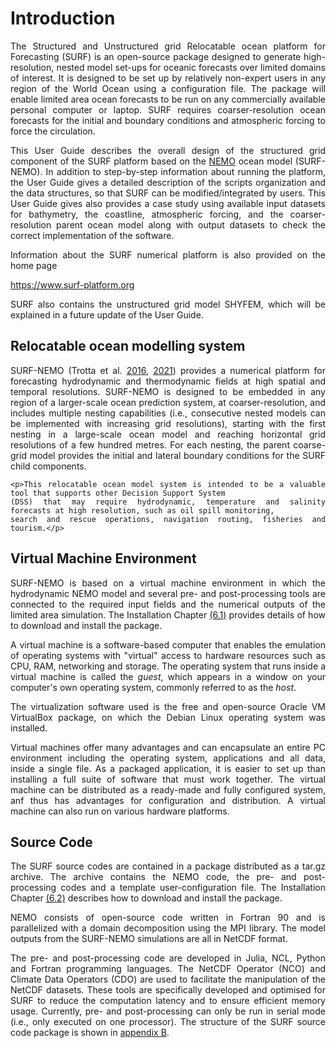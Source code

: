 # **Introduction**

<div style="text-align: justify">
    <p>The Structured and Unstructured grid Relocatable ocean platform for Forecasting (SURF) is an open-source package designed to generate high-resolution, nested model set-ups for oceanic forecasts over limited domains of interest. It is designed to be set up by relatively non-expert users in any region of the World Ocean using a configuration file. The package will enable limited area ocean forecasts to be run on any commercially available personal computer or laptop.
    SURF requires coarser-resolution ocean forecasts for the initial and boundary conditions and atmospheric forcing to force the circulation. </p>
    <p>This User Guide describes the overall design of the structured grid component of the SURF platform based on the
    <a href="https://www.nemo-ocean.eu" target="_blank">NEMO</a> ocean model (SURF-NEMO).
    In addition to step-by-step information about running the platform, the User Guide gives a detailed description of the scripts organization and the data structures, so that SURF can be modified/integrated by users.
    This User Guide gives also provides a case study using available input datasets for bathymetry, the coastline, atmospheric forcing, and the coarser-resolution parent ocean model along with output datasets to check the correct implementation of the software.</p>
    <p>Information about the SURF numerical platform is also provided on the home page</p>
    <p><a class="reference external" href="https://www.surf-platform.org" target="_blank">https://www.surf-platform.org</a></p>
    <p>SURF also contains the unstructured grid model SHYFEM, which will be explained in a future update of the User Guide.</p>
</div>

## **Relocatable ocean modelling system**

<div style="text-align: justify">
    SURF-NEMO (Trotta et al. 
    <a href="https://doi.org/10.1016/j.dsr2.2016.05.004" class="text-decoration-none" target="_blank">2016</a>,
    <a href="https://doi.org/10.3389/fmars.2021.642815" class="text-decoration-none" target="_blank">2021</a>)
    provides a numerical platform for forecasting hydrodynamic and thermodynamic
    fields at high spatial and temporal resolutions. SURF-NEMO is designed to be embedded in any region of a larger-scale
    ocean prediction system, at coarser-resolution, and includes multiple nesting capabilities (i.e., consecutive nested
    models can be implemented with increasing grid resolutions), starting with the first nesting in a large-scale ocean
    model and reaching horizontal grid resolutions of a few hundred metres. For each nesting, the parent coarse-grid model
    provides the initial and lateral boundary conditions for the SURF child components.</p>

    <p>This relocatable ocean model system is intended to be a valuable tool that supports other Decision Support System
    (DSS) that may require hydrodynamic, temperature and salinity forecasts at high resolution, such as oil spill monitoring,
    search and rescue operations, navigation routing, fisheries and tourism.</p>

</div>

## **Virtual Machine Environment**

<div style="text-align: justify">
    <p>SURF-NEMO is based on a virtual machine environment in which the hydrodynamic NEMO model and several pre-
    and post-processing tools are connected to the required input fields and the numerical outputs of the limited area simulation.
    The Installation Chapter <a href="#download-and-install-surf-virtual-machine">(6.1)</a> provides details of
    how to download and install the package.</p>
    <p>A virtual machine is a software-based computer that enables the emulation of operating systems with
    "virtual" access to hardware resources such as CPU, RAM, networking and storage. The operating
    system that runs inside a virtual machine is called the <em>guest</em>, which appears in a window on your computer's
    own operating system, commonly referred to as the <em>host</em>.</p>
    <p>The virtualization software used is the free and open-source Oracle VM VirtualBox package, on which
    the Debian Linux operating system was installed.</p>
    <p>Virtual machines offer many advantages and can encapsulate an entire PC environment including the operating
    system, applications and all data, inside a single file. As a packaged application, it is easier to set up
    than installing a full suite of software that must work together. The virtual machine can be distributed
    as a ready-made and fully configured system, anf thus has advantages for configuration and distribution.
    A virtual machine can also run on various hardware platforms.</p>
</div>

## **Source Code**

<div style="text-align: justify">
    <p>The SURF source codes are contained in a package distributed as a tar.gz archive. The archive
    contains the NEMO code, the pre- and post-processing codes and a template user-configuration file.
    The Installation Chapter <a href="#download-and-install-surf-packages">(6.2)</a> describes how to download
    and install the package.</p>
    <p>NEMO consists of open-source code written in Fortran 90 and is parallelized with a domain decomposition using
    the MPI library. The model outputs from the SURF-NEMO simulations are all in NetCDF format.</p>
    <p>The pre- and post-processing code are developed in Julia, NCL, Python and Fortran programming languages.
    The NetCDF Operator (NCO) and Climate Data Operators (CDO) are used to facilitate the manipulation of the NetCDF datasets.
    These tools are specifically developed and optimised for SURF to reduce the computation latency and to ensure
    efficient memory usage. Currently, pre- and post-processing can only be run in serial mode
    (i.e., only executed on one processor). The structure of the SURF source code package is shown in
    <a href="#appB_structure-of-the-surf-directory">appendix B</a>.</p>
</div>
